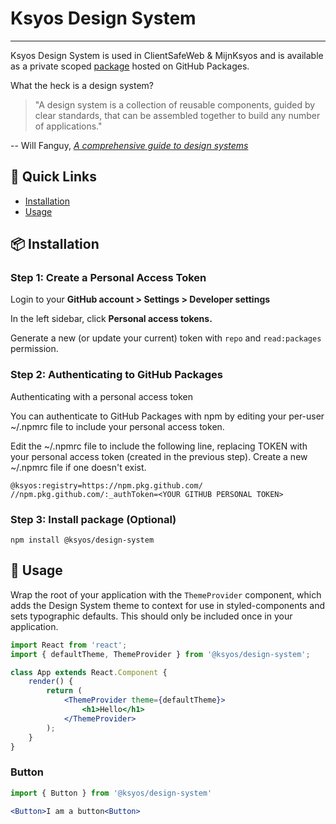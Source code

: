 # Ksyos Design System

---

Ksyos Design System is used in ClientSafeWeb & MijnKsyos and is available as a private scoped [package](https://github.com/Ksyos/design-system/packages/103413) hosted on GitHub Packages.

What the heck is a design system?

> "A design system is a collection of reusable components, guided by clear
> standards, that can be assembled together to build any number of
> applications."

-- Will Fanguy, [_A comprehensive guide to design
systems_](https://www.invisionapp.com/inside-design/guide-to-design-systems/)

## 🚀 Quick Links

-   [Installation](#-installation)
-   [Usage](#-usage)

## 📦 Installation

### Step 1: Create a Personal Access Token

Login to your **GitHub account > Settings > Developer settings**

In the left sidebar, click **Personal access tokens.**

Generate a new (or update your current) token with `repo` and `read:packages` permission.

### Step 2: Authenticating to GitHub Packages

Authenticating with a personal access token

You can authenticate to GitHub Packages with npm by editing your per-user ~/.npmrc file to include your personal access token.

Edit the ~/.npmrc file to include the following line, replacing TOKEN with your personal access token (created in the previous step). Create a new ~/.npmrc file if one doesn't exist.

```
@ksyos:registry=https://npm.pkg.github.com/
//npm.pkg.github.com/:_authToken=<YOUR GITHUB PERSONAL TOKEN>
```

### Step 3: Install package (Optional)

```
npm install @ksyos/design-system
```

## 📄 Usage

Wrap the root of your application with the `ThemeProvider` component,
which adds the Design System theme to context for use in styled-components
and sets typographic defaults.
This should only be included once in your application.

```jsx
import React from 'react';
import { defaultTheme, ThemeProvider } from '@ksyos/design-system';

class App extends React.Component {
    render() {
        return (
            <ThemeProvider theme={defaultTheme}>
                <h1>Hello</h1>
            </ThemeProvider>
        );
    }
}
```

### Button

```jsx
import { Button } from '@ksyos/design-system'

<Button>I am a button<Button>
```

